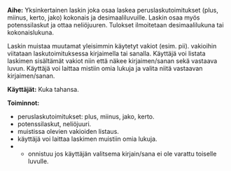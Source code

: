 **Aihe:** Yksinkertainen laskin joka osaa laskea peruslaskutoimitukset (plus, miinus, kerto, jako) kokonais ja desimaaliluvuille. Laskin osaa myös potenssilaskut ja ottaa neliöjuuren. Tulokset ilmoitetaan desimaalilukuna tai kokonaislukuna.  

Laskin muistaa muutamat yleisimmin käytetyt vakiot (esim. pii). vakioihin viitataan laskutoimituksessa kirjaimella tai sanalla. Käyttäjä voi listata laskimen sisältämät vakiot niin että näkee kirjaimen/sanan sekä vastaava luvun. Käyttäjä voi laittaa mistiin omia lukuja ja valita niitä vastaavan kirjaimen/sanan.

**Käyttäjät:** Kuka tahansa. 

**Toiminnot:** 
- peruslaskutoimitukset: plus, miinus, jako, kerto.
- potenssilaskut, neliöjuuri.
- muistissa olevien vakioiden listaus. 
- käyttäjä voi laittaa laskimen muistiin omia lukuja.
-   - onnistuu jos käyttäjän valitsema kirjain/sana ei ole varattu toiselle luvulle.

